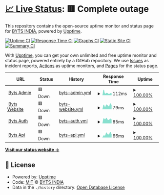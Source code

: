 # [📈 Live Status](https://ping.byts.co.in): <!--live status--> **🟥 Complete outage**

This repository contains the open-source uptime monitor and status page for [BYTS INDIA](https://ping.byts.co.in), powered by [Upptime](https://github.com/upptime/upptime).

[![Uptime CI](https://github.com/byts-india/ping/workflows/Uptime%20CI/badge.svg)](https://github.com/byts-india/ping/actions?query=workflow%3A%22Uptime+CI%22)
[![Response Time CI](https://github.com/byts-india/ping/workflows/Response%20Time%20CI/badge.svg)](https://github.com/byts-india/ping/actions?query=workflow%3A%22Response+Time+CI%22)
[![Graphs CI](https://github.com/byts-india/ping/workflows/Graphs%20CI/badge.svg)](https://github.com/byts-india/ping/actions?query=workflow%3A%22Graphs+CI%22)
[![Static Site CI](https://github.com/byts-india/ping/workflows/Static%20Site%20CI/badge.svg)](https://github.com/byts-india/ping/actions?query=workflow%3A%22Static+Site+CI%22)
[![Summary CI](https://github.com/byts-india/ping/workflows/Summary%20CI/badge.svg)](https://github.com/byts-india/ping/actions?query=workflow%3A%22Summary+CI%22)

With [Upptime](https://upptime.js.org), you can get your own unlimited and free uptime monitor and status page, powered entirely by a GitHub repository. We use [Issues](https://github.com/byts-india/ping/issues) as incident reports, [Actions](https://github.com/byts-india/ping/actions) as uptime monitors, and [Pages](https://ping.byts.co.in) for the status page.

<!--start: status pages-->
<!-- This summary is generated by Upptime (https://github.com/upptime/upptime) -->
<!-- Do not edit this manually, your changes will be overwritten -->
<!-- prettier-ignore -->
| URL | Status | History | Response Time | Uptime |
| --- | ------ | ------- | ------------- | ------ |
| <img alt="" src="https://favicons.githubusercontent.com/dadmin.byts.co.in" height="13"> [Byts Admin](https://dadmin.byts.co.in) | 🟥 Down | [byts-admin.yml](https://github.com/byts-india/ping/commits/HEAD/history/byts-admin.yml) | <details><summary><img alt="Response time graph" src="./graphs/byts-admin/response-time-week.png" height="20"> 112ms</summary><br><a href="https://ping.byts.co.in/history/byts-admin"><img alt="Response time 96" src="https://img.shields.io/endpoint?url=https%3A%2F%2Fraw.githubusercontent.com%2Fbyts-india%2Fping%2FHEAD%2Fapi%2Fbyts-admin%2Fresponse-time.json"></a><br><a href="https://ping.byts.co.in/history/byts-admin"><img alt="24-hour response time 95" src="https://img.shields.io/endpoint?url=https%3A%2F%2Fraw.githubusercontent.com%2Fbyts-india%2Fping%2FHEAD%2Fapi%2Fbyts-admin%2Fresponse-time-day.json"></a><br><a href="https://ping.byts.co.in/history/byts-admin"><img alt="7-day response time 112" src="https://img.shields.io/endpoint?url=https%3A%2F%2Fraw.githubusercontent.com%2Fbyts-india%2Fping%2FHEAD%2Fapi%2Fbyts-admin%2Fresponse-time-week.json"></a><br><a href="https://ping.byts.co.in/history/byts-admin"><img alt="30-day response time 96" src="https://img.shields.io/endpoint?url=https%3A%2F%2Fraw.githubusercontent.com%2Fbyts-india%2Fping%2FHEAD%2Fapi%2Fbyts-admin%2Fresponse-time-month.json"></a><br><a href="https://ping.byts.co.in/history/byts-admin"><img alt="1-year response time 96" src="https://img.shields.io/endpoint?url=https%3A%2F%2Fraw.githubusercontent.com%2Fbyts-india%2Fping%2FHEAD%2Fapi%2Fbyts-admin%2Fresponse-time-year.json"></a></details> | <details><summary><a href="https://ping.byts.co.in/history/byts-admin">100.00%</a></summary><a href="https://ping.byts.co.in/history/byts-admin"><img alt="All-time uptime 99.97%" src="https://img.shields.io/endpoint?url=https%3A%2F%2Fraw.githubusercontent.com%2Fbyts-india%2Fping%2FHEAD%2Fapi%2Fbyts-admin%2Fuptime.json"></a><br><a href="https://ping.byts.co.in/history/byts-admin"><img alt="24-hour uptime 100.00%" src="https://img.shields.io/endpoint?url=https%3A%2F%2Fraw.githubusercontent.com%2Fbyts-india%2Fping%2FHEAD%2Fapi%2Fbyts-admin%2Fuptime-day.json"></a><br><a href="https://ping.byts.co.in/history/byts-admin"><img alt="7-day uptime 100.00%" src="https://img.shields.io/endpoint?url=https%3A%2F%2Fraw.githubusercontent.com%2Fbyts-india%2Fping%2FHEAD%2Fapi%2Fbyts-admin%2Fuptime-week.json"></a><br><a href="https://ping.byts.co.in/history/byts-admin"><img alt="30-day uptime 99.97%" src="https://img.shields.io/endpoint?url=https%3A%2F%2Fraw.githubusercontent.com%2Fbyts-india%2Fping%2FHEAD%2Fapi%2Fbyts-admin%2Fuptime-month.json"></a><br><a href="https://ping.byts.co.in/history/byts-admin"><img alt="1-year uptime 99.97%" src="https://img.shields.io/endpoint?url=https%3A%2F%2Fraw.githubusercontent.com%2Fbyts-india%2Fping%2FHEAD%2Fapi%2Fbyts-admin%2Fuptime-year.json"></a></details>
| <img alt="" src="https://favicons.githubusercontent.com/demo.byts.co.in" height="13"> [Byts Website](https://demo.byts.co.in) | 🟥 Down | [byts-website.yml](https://github.com/byts-india/ping/commits/HEAD/history/byts-website.yml) | <details><summary><img alt="Response time graph" src="./graphs/byts-website/response-time-week.png" height="20"> 79ms</summary><br><a href="https://ping.byts.co.in/history/byts-website"><img alt="Response time 85" src="https://img.shields.io/endpoint?url=https%3A%2F%2Fraw.githubusercontent.com%2Fbyts-india%2Fping%2FHEAD%2Fapi%2Fbyts-website%2Fresponse-time.json"></a><br><a href="https://ping.byts.co.in/history/byts-website"><img alt="24-hour response time 81" src="https://img.shields.io/endpoint?url=https%3A%2F%2Fraw.githubusercontent.com%2Fbyts-india%2Fping%2FHEAD%2Fapi%2Fbyts-website%2Fresponse-time-day.json"></a><br><a href="https://ping.byts.co.in/history/byts-website"><img alt="7-day response time 79" src="https://img.shields.io/endpoint?url=https%3A%2F%2Fraw.githubusercontent.com%2Fbyts-india%2Fping%2FHEAD%2Fapi%2Fbyts-website%2Fresponse-time-week.json"></a><br><a href="https://ping.byts.co.in/history/byts-website"><img alt="30-day response time 85" src="https://img.shields.io/endpoint?url=https%3A%2F%2Fraw.githubusercontent.com%2Fbyts-india%2Fping%2FHEAD%2Fapi%2Fbyts-website%2Fresponse-time-month.json"></a><br><a href="https://ping.byts.co.in/history/byts-website"><img alt="1-year response time 85" src="https://img.shields.io/endpoint?url=https%3A%2F%2Fraw.githubusercontent.com%2Fbyts-india%2Fping%2FHEAD%2Fapi%2Fbyts-website%2Fresponse-time-year.json"></a></details> | <details><summary><a href="https://ping.byts.co.in/history/byts-website">100.00%</a></summary><a href="https://ping.byts.co.in/history/byts-website"><img alt="All-time uptime 99.97%" src="https://img.shields.io/endpoint?url=https%3A%2F%2Fraw.githubusercontent.com%2Fbyts-india%2Fping%2FHEAD%2Fapi%2Fbyts-website%2Fuptime.json"></a><br><a href="https://ping.byts.co.in/history/byts-website"><img alt="24-hour uptime 100.00%" src="https://img.shields.io/endpoint?url=https%3A%2F%2Fraw.githubusercontent.com%2Fbyts-india%2Fping%2FHEAD%2Fapi%2Fbyts-website%2Fuptime-day.json"></a><br><a href="https://ping.byts.co.in/history/byts-website"><img alt="7-day uptime 100.00%" src="https://img.shields.io/endpoint?url=https%3A%2F%2Fraw.githubusercontent.com%2Fbyts-india%2Fping%2FHEAD%2Fapi%2Fbyts-website%2Fuptime-week.json"></a><br><a href="https://ping.byts.co.in/history/byts-website"><img alt="30-day uptime 99.97%" src="https://img.shields.io/endpoint?url=https%3A%2F%2Fraw.githubusercontent.com%2Fbyts-india%2Fping%2FHEAD%2Fapi%2Fbyts-website%2Fuptime-month.json"></a><br><a href="https://ping.byts.co.in/history/byts-website"><img alt="1-year uptime 99.97%" src="https://img.shields.io/endpoint?url=https%3A%2F%2Fraw.githubusercontent.com%2Fbyts-india%2Fping%2FHEAD%2Fapi%2Fbyts-website%2Fuptime-year.json"></a></details>
| <img alt="" src="https://favicons.githubusercontent.com/auth.byts.co.in" height="13"> [Byts Auth](https://auth.byts.co.in) | 🟥 Down | [byts-auth.yml](https://github.com/byts-india/ping/commits/HEAD/history/byts-auth.yml) | <details><summary><img alt="Response time graph" src="./graphs/byts-auth/response-time-week.png" height="20"> 85ms</summary><br><a href="https://ping.byts.co.in/history/byts-auth"><img alt="Response time 81" src="https://img.shields.io/endpoint?url=https%3A%2F%2Fraw.githubusercontent.com%2Fbyts-india%2Fping%2FHEAD%2Fapi%2Fbyts-auth%2Fresponse-time.json"></a><br><a href="https://ping.byts.co.in/history/byts-auth"><img alt="24-hour response time 76" src="https://img.shields.io/endpoint?url=https%3A%2F%2Fraw.githubusercontent.com%2Fbyts-india%2Fping%2FHEAD%2Fapi%2Fbyts-auth%2Fresponse-time-day.json"></a><br><a href="https://ping.byts.co.in/history/byts-auth"><img alt="7-day response time 85" src="https://img.shields.io/endpoint?url=https%3A%2F%2Fraw.githubusercontent.com%2Fbyts-india%2Fping%2FHEAD%2Fapi%2Fbyts-auth%2Fresponse-time-week.json"></a><br><a href="https://ping.byts.co.in/history/byts-auth"><img alt="30-day response time 81" src="https://img.shields.io/endpoint?url=https%3A%2F%2Fraw.githubusercontent.com%2Fbyts-india%2Fping%2FHEAD%2Fapi%2Fbyts-auth%2Fresponse-time-month.json"></a><br><a href="https://ping.byts.co.in/history/byts-auth"><img alt="1-year response time 81" src="https://img.shields.io/endpoint?url=https%3A%2F%2Fraw.githubusercontent.com%2Fbyts-india%2Fping%2FHEAD%2Fapi%2Fbyts-auth%2Fresponse-time-year.json"></a></details> | <details><summary><a href="https://ping.byts.co.in/history/byts-auth">100.00%</a></summary><a href="https://ping.byts.co.in/history/byts-auth"><img alt="All-time uptime 99.97%" src="https://img.shields.io/endpoint?url=https%3A%2F%2Fraw.githubusercontent.com%2Fbyts-india%2Fping%2FHEAD%2Fapi%2Fbyts-auth%2Fuptime.json"></a><br><a href="https://ping.byts.co.in/history/byts-auth"><img alt="24-hour uptime 100.00%" src="https://img.shields.io/endpoint?url=https%3A%2F%2Fraw.githubusercontent.com%2Fbyts-india%2Fping%2FHEAD%2Fapi%2Fbyts-auth%2Fuptime-day.json"></a><br><a href="https://ping.byts.co.in/history/byts-auth"><img alt="7-day uptime 100.00%" src="https://img.shields.io/endpoint?url=https%3A%2F%2Fraw.githubusercontent.com%2Fbyts-india%2Fping%2FHEAD%2Fapi%2Fbyts-auth%2Fuptime-week.json"></a><br><a href="https://ping.byts.co.in/history/byts-auth"><img alt="30-day uptime 99.97%" src="https://img.shields.io/endpoint?url=https%3A%2F%2Fraw.githubusercontent.com%2Fbyts-india%2Fping%2FHEAD%2Fapi%2Fbyts-auth%2Fuptime-month.json"></a><br><a href="https://ping.byts.co.in/history/byts-auth"><img alt="1-year uptime 99.97%" src="https://img.shields.io/endpoint?url=https%3A%2F%2Fraw.githubusercontent.com%2Fbyts-india%2Fping%2FHEAD%2Fapi%2Fbyts-auth%2Fuptime-year.json"></a></details>
| <img alt="" src="https://favicons.githubusercontent.com/api.byts.co.in" height="13"> [Byts Api](https://api.byts.co.in) | 🟥 Down | [byts-api.yml](https://github.com/byts-india/ping/commits/HEAD/history/byts-api.yml) | <details><summary><img alt="Response time graph" src="./graphs/byts-api/response-time-week.png" height="20"> 66ms</summary><br><a href="https://ping.byts.co.in/history/byts-api"><img alt="Response time 85" src="https://img.shields.io/endpoint?url=https%3A%2F%2Fraw.githubusercontent.com%2Fbyts-india%2Fping%2FHEAD%2Fapi%2Fbyts-api%2Fresponse-time.json"></a><br><a href="https://ping.byts.co.in/history/byts-api"><img alt="24-hour response time 60" src="https://img.shields.io/endpoint?url=https%3A%2F%2Fraw.githubusercontent.com%2Fbyts-india%2Fping%2FHEAD%2Fapi%2Fbyts-api%2Fresponse-time-day.json"></a><br><a href="https://ping.byts.co.in/history/byts-api"><img alt="7-day response time 66" src="https://img.shields.io/endpoint?url=https%3A%2F%2Fraw.githubusercontent.com%2Fbyts-india%2Fping%2FHEAD%2Fapi%2Fbyts-api%2Fresponse-time-week.json"></a><br><a href="https://ping.byts.co.in/history/byts-api"><img alt="30-day response time 85" src="https://img.shields.io/endpoint?url=https%3A%2F%2Fraw.githubusercontent.com%2Fbyts-india%2Fping%2FHEAD%2Fapi%2Fbyts-api%2Fresponse-time-month.json"></a><br><a href="https://ping.byts.co.in/history/byts-api"><img alt="1-year response time 85" src="https://img.shields.io/endpoint?url=https%3A%2F%2Fraw.githubusercontent.com%2Fbyts-india%2Fping%2FHEAD%2Fapi%2Fbyts-api%2Fresponse-time-year.json"></a></details> | <details><summary><a href="https://ping.byts.co.in/history/byts-api">100.00%</a></summary><a href="https://ping.byts.co.in/history/byts-api"><img alt="All-time uptime 99.97%" src="https://img.shields.io/endpoint?url=https%3A%2F%2Fraw.githubusercontent.com%2Fbyts-india%2Fping%2FHEAD%2Fapi%2Fbyts-api%2Fuptime.json"></a><br><a href="https://ping.byts.co.in/history/byts-api"><img alt="24-hour uptime 100.00%" src="https://img.shields.io/endpoint?url=https%3A%2F%2Fraw.githubusercontent.com%2Fbyts-india%2Fping%2FHEAD%2Fapi%2Fbyts-api%2Fuptime-day.json"></a><br><a href="https://ping.byts.co.in/history/byts-api"><img alt="7-day uptime 100.00%" src="https://img.shields.io/endpoint?url=https%3A%2F%2Fraw.githubusercontent.com%2Fbyts-india%2Fping%2FHEAD%2Fapi%2Fbyts-api%2Fuptime-week.json"></a><br><a href="https://ping.byts.co.in/history/byts-api"><img alt="30-day uptime 99.97%" src="https://img.shields.io/endpoint?url=https%3A%2F%2Fraw.githubusercontent.com%2Fbyts-india%2Fping%2FHEAD%2Fapi%2Fbyts-api%2Fuptime-month.json"></a><br><a href="https://ping.byts.co.in/history/byts-api"><img alt="1-year uptime 99.97%" src="https://img.shields.io/endpoint?url=https%3A%2F%2Fraw.githubusercontent.com%2Fbyts-india%2Fping%2FHEAD%2Fapi%2Fbyts-api%2Fuptime-year.json"></a></details>

<!--end: status pages-->

[**Visit our status website →**](https://ping.byts.co.in)

## 📄 License

- Powered by: [Upptime](https://github.com/upptime/upptime)
- Code: [MIT](./LICENSE) © [BYTS INDIA](https://ping.byts.co.in)
- Data in the `./history` directory: [Open Database License](https://opendatacommons.org/licenses/odbl/1-0/)
